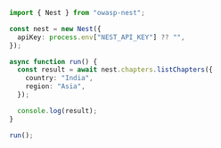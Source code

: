 <!-- Start SDK Example Usage [usage] -->
```typescript
import { Nest } from "owasp-nest";

const nest = new Nest({
  apiKey: process.env["NEST_API_KEY"] ?? "",
});

async function run() {
  const result = await nest.chapters.listChapters({
    country: "India",
    region: "Asia",
  });

  console.log(result);
}

run();

```
<!-- End SDK Example Usage [usage] -->